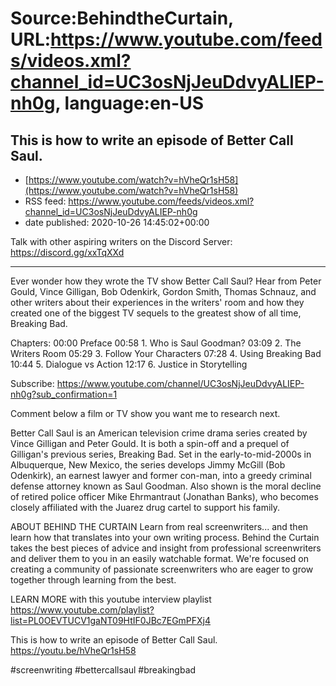 # Source:BehindtheCurtain, URL:https://www.youtube.com/feeds/videos.xml?channel_id=UC3osNjJeuDdvyALIEP-nh0g, language:en-US

## This is how to write an episode of Better Call Saul.
 - [https://www.youtube.com/watch?v=hVheQr1sH58](https://www.youtube.com/watch?v=hVheQr1sH58)
 - RSS feed: https://www.youtube.com/feeds/videos.xml?channel_id=UC3osNjJeuDdvyALIEP-nh0g
 - date published: 2020-10-26 14:45:02+00:00

Talk with other aspiring writers on the Discord Server: https://discord.gg/xxTqXXd
________________________
Ever wonder how they wrote the TV show Better Call Saul? Hear from Peter Gould, Vince Gilligan, Bob Odenkirk, Gordon Smith, Thomas Schnauz, and other writers about their experiences in the writers' room and how they created one of the biggest TV sequels to the greatest show of all time, Breaking Bad.

Chapters:
00:00 Preface
00:58 1. Who is Saul Goodman?
03:09 2. The Writers Room
05:29 3. Follow Your Characters
07:28 4. Using Breaking Bad
10:44 5. Dialogue vs Action
12:17 6. Justice in Storytelling

Subscribe: https://www.youtube.com/channel/UC3osNjJeuDdvyALIEP-nh0g?sub_confirmation=1

Comment below a film or TV show you want me to research next.

Better Call Saul is an American television crime drama series created by Vince Gilligan and Peter Gould. It is both a spin-off and a prequel of Gilligan's previous series, Breaking Bad. Set in the early-to-mid-2000s in Albuquerque, New Mexico, the series develops Jimmy McGill (Bob Odenkirk), an earnest lawyer and former con-man, into a greedy criminal defense attorney known as Saul Goodman. Also shown is the moral decline of retired police officer Mike Ehrmantraut (Jonathan Banks), who becomes closely affiliated with the Juarez drug cartel to support his family. 

ABOUT BEHIND THE CURTAIN
Learn from real screenwriters... and then learn how that translates into your own writing process. Behind the Curtain takes the best pieces of advice and insight from professional screenwriters and deliver them to you in an easily watchable format. We're focused on creating a community of passionate screenwriters who are eager to grow together through learning from the best.

LEARN MORE with this youtube interview playlist
https://www.youtube.com/playlist?list=PL0OEVTUCV1gaNT09HtIF0JBc7EGmPFXj4

This is how to write an episode of Better Call Saul.
https://youtu.be/hVheQr1sH58

#screenwriting #bettercallsaul #breakingbad


